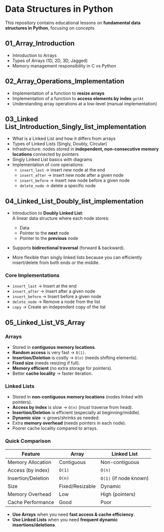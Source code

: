 # Data Structures in Python

This repository contains educational lessons on **fundamental data structures in Python**, focusing on concepts

## 01_Array_Introduction

- Introduction to Arrays  
- Types of Arrays (1D, 2D, 3D, Jagged)  
- Memory management responsibility in C vs Python  

## 02_Array_Operations_Implementation

- Implementation of a function to **resize arrays**  
- Implementation of a function to **access elements by index**  `getAt`
- Understanding array operations at a low-level (manual implementation)  

## 03_Linked List_Introduction_Singly_list_implementation

- What is a Linked List and how it differs from arrays  
- Types of Linked Lists (Singly, Doubly, Circular)  
- Infrastructure: nodes stored in **independent, non-consecutive memory locations** connected by pointers  
- Singly Linked List basics with diagrams  
- Implementation of core operations:  
  - `insert_last` → insert new node at the end  
  - `insert_after` → insert new node after a given node  
  - `insert_before` → insert new node before a given node  
  - `delete_node` → delete a specific node  

## 04_Linked_List_Doubly_list_implementation

- Introduction to **Doubly Linked List**:  
  A linear data structure where each node stores:  
  - Data  
  - Pointer to the **next** node  
  - Pointer to the **previous** node  

- Supports **bidirectional traversal** (forward & backward).  
- More flexible than singly linked lists because you can efficiently insert/delete from both ends or the middle.

### Core Implementations

- `insert_last` → Insert at the end  
- `insert_after` → Insert after a given node  
- `insert_before` → Insert before a given node  
- `delete_node` → Remove a node from the list  
- `copy` → Create an independent copy of the list  

## 05_Linked_List_VS_Array

### Arrays
- Stored in **contiguous memory locations**.  
- **Random access** is very fast → `O(1)`.  
- **Insertion/Deletion** is costly → `O(n)` (needs shifting elements).  
- **Fixed size** (needs resizing if full).  
- **Memory efficient** (no extra storage for pointers).  
- Better **cache locality** → faster iteration.

### Linked Lists
- Stored in **non-contiguous memory locations** (nodes linked with pointers).  
- **Access by index** is slow → `O(n)` (must traverse from head).  
- **Insertion/Deletion** is efficient (especially at beginning/middle).  
- **Dynamic size** → grows/shrinks as needed.  
- Extra **memory overhead** (needs pointers in each node).  
- Poorer cache locality compared to arrays.

### Quick Comparison

| Feature              | Array             | Linked List        |
|----------------------|------------------|--------------------|
| Memory Allocation    | Contiguous       | Non-contiguous     |
| Access (by index)    | `O(1)`           | `O(n)`             |
| Insertion/Deletion   | `O(n)`           | `O(1)` (if node known) |
| Size                 | Fixed/Resizable  | Dynamic            |
| Memory Overhead      | Low              | High (pointers)    |
| Cache Performance    | Good             | Poor               |

  - **Use Arrays** when you need **fast access & cache efficiency**.  
  - **Use Linked Lists** when you need **frequent dynamic insertions/deletions**.